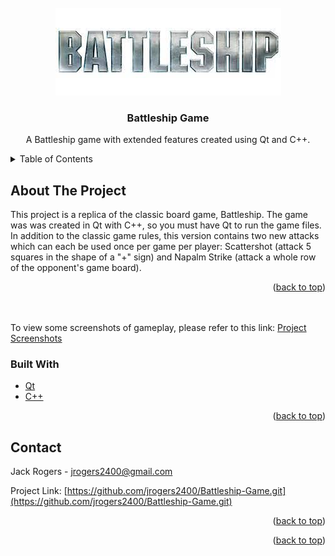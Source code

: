 <div id="top"></div>


<!-- PROJECT LOGO -->
<br />
<div align="center">
  <a href="https://github.com/jrogers2400/Battleship-Game.git">
    <img src="battleship.jpg" alt="Logo" width="361" height="140">
  </a>

<h3 align="center">Battleship Game</h3>

  <p align="center">
    A Battleship game with extended features created using Qt and C++.
    <br />
  </p>
</div>



<!-- TABLE OF CONTENTS -->
<details>
  <summary>Table of Contents</summary>
  <ol>
    <li>
      <a href="#about-the-project">About The Project</a>
      <ul>
        <li><a href="#built-with">Built With</a></li>
      </ul>
    </li>
    <a href="#about-the-project">About The Project</a>
    <li><a href="#contact">Contact</a></li>
  </ol>
</details>



<!-- ABOUT THE PROJECT -->
## About The Project

This project is a replica of the classic board game, Battleship. The game was was created in Qt with C++, so you must have Qt to run the game files. In addition to the classic game rules, this version contains two new attacks which can each be used once per game per player: Scattershot (attack 5 squares in the shape of a "+" sign) and Napalm Strike (attack a whole row of the opponent's game board).
<p align="right">(<a href="#top">back to top</a>)</p>
<br>
<br>
To view some screenshots of gameplay, please refer to this link: <a href="https://github.com/jrogers2400/Battleship-Game/tree/main/Battleship%20Screenshots">Project Screenshots</a>



### Built With

* [Qt](https://www.qt.io/)
* [C++](https://cplusplus.com/)

<p align="right">(<a href="#top">back to top</a>)</p>




<!-- CONTACT -->
## Contact

Jack Rogers  - jrogers2400@gmail.com

Project Link: [https://github.com/jrogers2400/Battleship-Game.git](https://github.com/jrogers2400/Battleship-Game.git)

<p align="right">(<a href="#top">back to top</a>)</p>





<p align="right">(<a href="#top">back to top</a>)</p>

